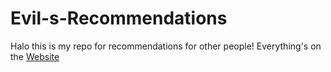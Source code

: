# Evil-s-Recommendations

Halo this is my repo for recommendations for other people!
Everything's on the [Website](https://evil3d.github.io/Evil-s-Recommendations)
